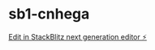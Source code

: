 # sb1-cnhega

[Edit in StackBlitz next generation editor ⚡️](https://stackblitz.com/~/github.com/alloush22000/sb1-cnhega)